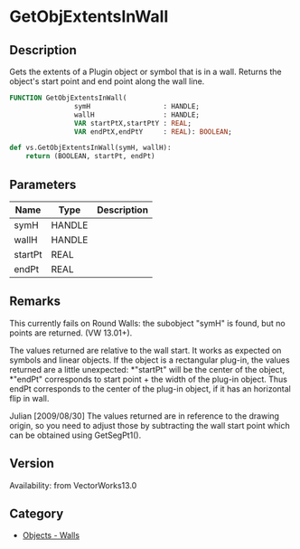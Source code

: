 # GetObjExtentsInWall

## Description
Gets the extents of a Plugin object or symbol that is in a wall.  Returns the object's start point and end point along the wall line.

```pascal
FUNCTION GetObjExtentsInWall(
				symH                  : HANDLE;
				wallH                 : HANDLE;
				VAR startPtX,startPtY : REAL;
				VAR endPtX,endPtY     : REAL): BOOLEAN;
```

```python
def vs.GetObjExtentsInWall(symH, wallH):
    return (BOOLEAN, startPt, endPt)
```

## Parameters
|Name|Type|Description|
|---|---|---|
|symH|HANDLE|   |
|wallH|HANDLE|   |
|startPt|REAL|   |
|endPt|REAL|   |

## Remarks
This currently fails on Round Walls: the subobject "symH" is found, but no points are returned. (VW 13.01+).

The values returned are relative to the wall start.
It works as expected on symbols and linear objects. If the object is a rectangular plug-in, the values returned are a little unexpected:
*"startPt" will be the center of the object, 
*"endPt" corresponds to start point + the width of the plug-in object. 
Thus endPt corresponds to the center of the plug-in object, if it has an horizontal flip in wall.

Julian [2009/08/30]
The values returned are in reference to the drawing origin, so you need to adjust those by subtracting the wall start point which can be obtained using GetSegPt1().

## Version
Availability: from VectorWorks13.0

## Category
* [Objects - Walls](../Categories/Objects%20-%20Walls.md)
